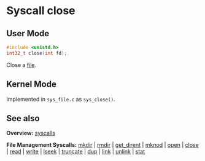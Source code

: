 # Syscall close

## User Mode

```C
#include <unistd.h>
int32_t close(int fd);
```

Close a [file](../file_system/file.md).

## Kernel Mode

Implemented in `sys_file.c` as `sys_close()`. 

## See also

**Overview:** [syscalls](syscalls.md)

**File Management Syscalls:** [mkdir](mkdir.md) | [rmdir](rmdir.md) | [get_dirent](get_dirent.md) | [mknod](mknod.md) | [open](open.md) | [close](close.md) | [read](read.md) | [write](write.md) | [lseek](lseek.md) | [truncate](truncate.md) | [dup](dup.md) | [link](link.md) | [unlink](unlink.md) | [stat](stat.md)
